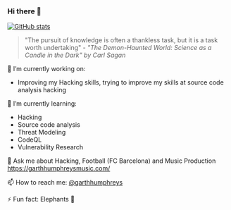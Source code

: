 ### Hi there 👋

[![GitHub stats](https://github-readme-stats.vercel.app/api?username=garthhumphreys)](https://github.com/anuraghazra/github-readme-stats)

> "The pursuit of knowledge is often a thankless task, but it is a task worth undertaking"
> _- "The Demon-Haunted World: Science as a Candle in the Dark" by Carl Sagan_

🔭 I’m currently working on:

- Improving my Hacking skills, trying to improve my skills at source code analysis hacking

🌱 I’m currently learning:

- Hacking
- Source code analysis
- Threat Modeling
- CodeQL
- Vulnerability Research

💬 Ask me about Hacking, Football (FC Barcelona) and Music Production https://garthhumphreysmusic.com/

📫 How to reach me: [@garthhumphreys](https://twitter.com/garthhumphreys)

⚡ Fun fact: Elephants 🐘

<!--
**garthhumphreys/garthhumphreys** is a ✨ _special_ ✨ repository because its `README.md` (this file) appears on your GitHub profile.

Here are some ideas to get you started:

- 🔭 I’m currently working on ...
- 🌱 I’m currently learning ...
- 👯 I’m looking to collaborate on ...
- 🤔 I’m looking for help with ...
- 💬 Ask me about ...
- 📫 How to reach me: ...
- 😄 Pronouns: ...
- ⚡ Fun fact: ...
-->
